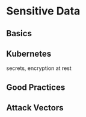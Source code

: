 # Sensitive Data

## Basics

## Kubernetes

secrets, encryption at rest


## Good Practices

## Attack Vectors
